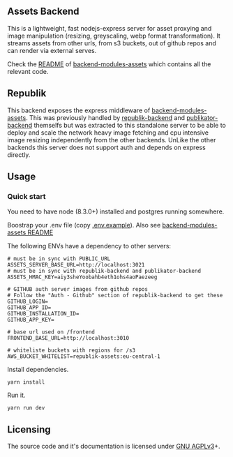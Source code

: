 Assets Backend
---------------

This is a lightweight, fast nodejs-express server for asset proxying and image manipulation (resizing, greyscaling, webp format transformation). It streams assets from other urls, from s3 buckets, out of github repos and can render via external serves.

Check the [README](https://github.com/orbiting/backends/tree/master/packages/assets/README.md) of [backend-modules-assets](https://github.com/orbiting/backends/tree/master/packages/assets) which contains all the relevant code.

## Republik
This backend exposes the express middleware of [backend-modules-assets](https://github.com/orbiting/backends/tree/master/packages/assets). This was previously handled by [republik-backend](https://github.com/orbiting/republik-backend) and [publikator-backend](https://github.com/orbiting/publikator-backend) themselfs but was extracted to this standalone server to be able to deploy and scale the network heavy image fetching and cpu intensive image resizing independently from the other backends. UnLike the other backends this server does not support auth and depends on express directly.

## Usage

### Quick start
You need to have node (8.3.0+) installed and postgres running somewhere.

Boostrap your .env file (copy [.env.example](.env.example)).
Also see [backend-modules-assets README](https://github.com/orbiting/backends/tree/master/packages/assets/README.md)

The following ENVs have a dependency to other servers:
```
# must be in sync with PUBLIC_URL
ASSETS_SERVER_BASE_URL=http://localhost:3021
# must be in sync with republik-backend and publikator-backend
ASSETS_HMAC_KEY=aiy3sheYoobahb4eth1ohs4aoPaezeeg

# GITHUB auth server images from github repos
# Follow the "Auth - Github" section of republik-backend to get these
GITHUB_LOGIN=
GITHUB_APP_ID=
GITHUB_INSTALLATION_ID=
GITHUB_APP_KEY=

# base url used on /frontend
FRONTEND_BASE_URL=http://localhost:3010

# whiteliste buckets with regions for /s3
AWS_BUCKET_WHITELIST=republik-assets:eu-central-1
```

Install dependencies.
```
yarn install
```

Run it.
```
yarn run dev
```

## Licensing
The source code and it's documentation is licensed under [GNU AGPLv3](LICENSE)+.
